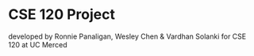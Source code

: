 # CSE 120 Project
developed by Ronnie Panaligan, Wesley Chen & Vardhan Solanki for CSE 120 at UC Merced
